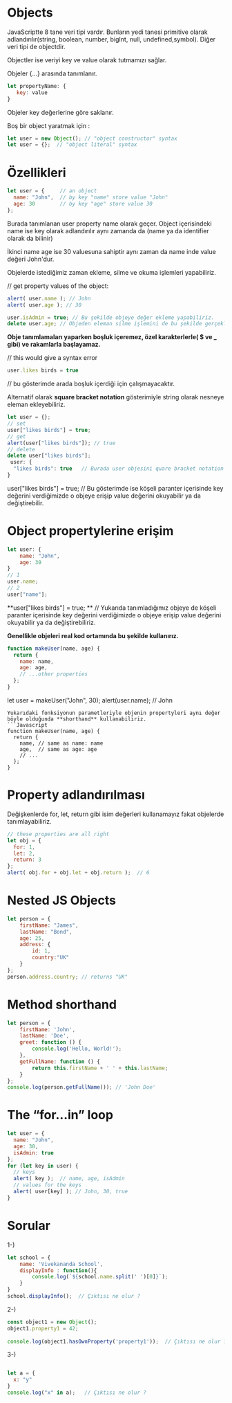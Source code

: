 # Objects

JavaScriptte 8 tane veri tipi vardır. Bunların yedi tanesi primitive olarak adlandırılır(string, boolean, number, bigInt, null, undefined,symbol). 
Diğer veri tipi de objectdir. 

Objectler ise veriyi key ve value olarak tutmamızı sağlar.

Objeler {...} arasında tanımlanır. 

```javascript
let propertyName: {
   key: value
} 
```

Objeler key değerlerine göre saklanır.

Boş bir object yaratmak için :

```javascript
let user = new Object(); // "object constructor" syntax
let user = {};  // "object literal" syntax
```
# Özellikleri

```javascript
let user = {     // an object
  name: "John",  // by key "name" store value "John"
  age: 30        // by key "age" store value 30
};
```

Burada tanımlanan user property name olarak geçer. Object içerisindeki name ise key olarak adlandırılır aynı zamanda da (name ya da identifier olarak da bilinir)

İkinci name age ise 30 valuesuna sahiptir aynı zaman da name inde value değeri John'dur. 


Objelerde istediğimiz zaman ekleme, silme ve okuma işlemleri yapabiliriz.

// get property values of the object:

```javascript
alert( user.name ); // John
alert( user.age ); // 30
```

```javascript
user.isAdmin = true; // Bu şekilde objeye değer ekleme yapabiliriz.
delete user.age; // Objeden eleman silme işlemini de bu şekilde gerçekleştirebiliriz.
```
**Obje tanımlamaları yaparken boşluk içeremez, özel karakterlerle( $ ve _  gibi) ve rakamlarla başlayamaz.**

// this would give a syntax error

```javascript
user.likes birds = true
```
// bu gösterimde arada boşluk içerdiği için çalışmayacaktır.

Alternatif olarak **square bracket notation** gösterimiyle string olarak nesneye eleman ekleyebiliriz.

```javascript
let user = {};
// set
user["likes birds"] = true;
// get
alert(user["likes birds"]); // true
// delete
delete user["likes birds"];
 user: {
  "likes birds": true   // Burada user objesini quare bracket notation gösterimiyle set ettiğimizde alacağımız sonuç bu şekilde olacaktır.
}
```

user["likes birds"] = true;  // Bu gösterimde ise köşeli paranter içerisinde key değerini verdiğimizde o objeye erişip value değerini okuyabilir ya da değiştirebilir.

# Object propertylerine erişim

```javascript
let user: {
	name: "John",
	age: 30
}
// 1
user.name;
// 2
user["name"];
```

**user["likes birds"] = true; ** 
// Yukarıda tanımladığımız objeye de köşeli paranter içerisinde key değerini verdiğimizde o objeye erişip value değerini okuyabilir ya da değiştirebiliriz.

**Genellikle objeleri real kod ortamında bu şekilde kullanırız.**

```javascript
function makeUser(name, age) {
  return {
    name: name,
    age: age,
    // ...other properties
  };
}
```

let user = makeUser("John", 30);
alert(user.name); // John

```
Yukarıdaki fonksiyonun parametleriyle objenin propertyleri aynı değer böyle olduğunda **shorthand** kullanabiliriz.
```Javascript
function makeUser(name, age) {
  return {
    name, // same as name: name
    age,  // same as age: age
    // ...
  };
}
```

# Property adlandırılması

Değişkenlerde for, let, return gibi isim değerleri kullanamayız fakat objelerde tanımlayabiliriz.


```Javascript
// these properties are all right
let obj = {
  for: 1,
  let: 2,
  return: 3
};
alert( obj.for + obj.let + obj.return );  // 6
```

# Nested JS Objects

```Javascript
let person = {
    firstName: "James",
    lastName: "Bond",
    age: 25,
    address: {
        id: 1,
        country:"UK"
    }
};
person.address.country; // returns "UK"
```

# Method shorthand

```Javascript
let person = {
    firstName: 'John',
    lastName: 'Doe',
    greet: function () {
        console.log('Hello, World!');
    },
    getFullName: function () {
        return this.firstName + ' ' + this.lastName;
    }
};
console.log(person.getFullName()); // 'John Doe'
```

# The “for…in” loop

```Javascript
let user = {
  name: "John",
  age: 30,
  isAdmin: true
};
for (let key in user) {
  // keys
  alert( key );  // name, age, isAdmin
  // values for the keys
  alert( user[key] ); // John, 30, true
}
```

# Sorular

1-) 
```Javascript
let school = { 
    name: 'Vivekananda School', 
    displayInfo : function(){ 
        console.log(`${school.name.split(' ')[0]}`); 
    } 
} 
school.displayInfo();  // Çıktısı ne olur ?
```

2-) 
```Javascript
const object1 = new Object(); 
object1.property1 = 42; 
  
console.log(object1.hasOwnProperty('property1'));  // Çıktısı ne olur ?
```

3-) 
```Javascript

let a = {
  x: "y"
}
console.log("x" in a);   // Çıktısı ne olur ?
```

